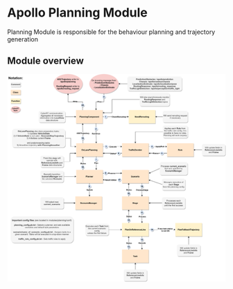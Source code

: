 # Apollo Planning Module

Planning Module is responsible for the behaviour planning and trajectory generation

## Module overview

![Module overview](images/module_overview.png)